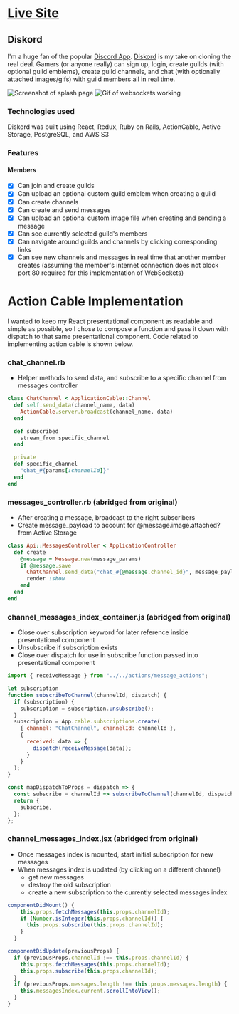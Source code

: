 # [Live Site](https://diskord.herokuapp.com "Diskord Homepage")

## Diskord

I'm a huge fan of the popular [Discord App](https://discordapp.com). [Diskord](https://diskord.herokuapp.com/) is my take on cloning the real deal. Gamers (or anyone really) can sign up, login, create guilds (with optional guild emblems), create guild channels, and chat (with optionally attached images/gifs) with guild members all in real time.

![Screenshot of splash page](https://diskord-dev.s3.amazonaws.com/Screen+Shot+2020-02-21+at+9.56.49+AM.png "Screenshot of splash page")
![Gif of websockets working](https://media.giphy.com/media/U4pAxmJLqbNqCB1vCP/source.gif "Gif of Websocket live chat working demo")

### Technologies used
Diskord was built using React, Redux, Ruby on Rails, ActionCable, Active Storage, PostgreSQL, and AWS S3

### Features

#### Members
- [x] Can join and create guilds
- [x] Can upload an optional custom guild emblem when creating a guild
- [x] Can create channels
- [x] Can create and send messages
- [x] Can upload an optional custom image file when creating and sending a message
- [x] Can see currently selected guild's members
- [x] Can navigate around guilds and channels by clicking corresponding links
- [x] Can see new channels and messages in real time that another member creates (assuming the member's internet connection does not block port 80 required for this implementation of WebSockets)

# Action Cable Implementation 
I wanted to keep my React presentational component as readable and simple as possible, so I chose to compose a function and pass it down with dispatch to that same presentational component. Code related to implementing action cable is shown below.

### chat_channel.rb
* Helper methods to send data, and subscribe to a specific channel from messages controller
```ruby
class ChatChannel < ApplicationCable::Channel
  def self.send_data(channel_name, data)
    ActionCable.server.broadcast(channel_name, data)
  end

  def subscribed
    stream_from specific_channel
  end

  private
  def specific_channel
    "chat_#{params[:channelId]}"
  end
end
```

### messages_controller.rb (abridged from original)
* After creating a message, broadcast to the right subscribers
* Create message_payload to account for @message.image.attached? from Active Storage
```ruby
class Api::MessagesController < ApplicationController
  def create
    @message = Message.new(message_params)
    if @message.save
      ChatChannel.send_data("chat_#{@message.channel_id}", message_payload.as_json)
      render :show
    end
  end
end
```

### channel_messages_index_container.js (abridged from original)
* Close over subscription keyword for later reference inside presentational component 
* Unsubscribe if subscription exists
* Close over dispatch for use in subscribe function passed into presentational component

```javascript
import { receiveMessage } from "../../actions/message_actions";

let subscription
function subscribeToChannel(channelId, dispatch) {
  if (subscription) {
    subscription = subscription.unsubscribe();
  }
  subscription = App.cable.subscriptions.create(
    { channel: "ChatChannel", channelId: channelId },
    {
      received: data => {
        dispatch(receiveMessage(data));
      }
    }
  );
}

const mapDispatchToProps = dispatch => {
  const subscribe = channelId => subscribeToChannel(channelId, dispatch);
  return {
    subscribe,
  };
};
```

### channel_messages_index.jsx (abridged from original)
* Once messages index is mounted, start initial subscription for new messages
* When messages index is updated (by clicking on a different channel)
  - get new messages
  - destroy the old subscription
  - create a new subscription to the currently selected messages index
  
```javascript
componentDidMount() {
    this.props.fetchMessages(this.props.channelId);
    if (Number.isInteger(this.props.channelId)) {
      this.props.subscribe(this.props.channelId);
    }
  }

componentDidUpdate(previousProps) {
  if (previousProps.channelId !== this.props.channelId) {
    this.props.fetchMessages(this.props.channelId);
    this.props.subscribe(this.props.channelId);
  }
  if (previousProps.messages.length !== this.props.messages.length) {
    this.messagesIndex.current.scrollIntoView();
  }
}
```

